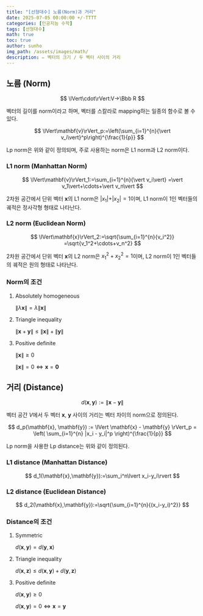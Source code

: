 ```yaml
---
title: "[선형대수] 노름(Norm)과 거리"
date: 2025-07-05 00:00:00 +/-TTTT
categories: [인공지능 수학]
tags: [선형대수]
math: true
toc: true
author: sunho
img_path: /assets/images/math/
description: ✏️ 벡터의 크기 / 두 벡터 사이의 거리
---
```


## 노름 (Norm)

$$
\lVert\cdot\rVert:V→\Bbb R
$$

벡터의 길이를 norm이라고 하며, 벡터를 스칼라로 mapping하는 일종의 함수로 볼 수 있다.

$$
\lVert\mathbf{v}\rVert_p:=\left(\sum_{i=1}^{n}{\vert v_i\vert}^p\right)^{\frac{1}{p}}
$$

Lp norm은 위와 같이 정의되며, 주로 사용하는 norm은 L1 norm과 L2 norm이다.

### L1 norm (Manhattan Norm)

$$
\lVert\mathbf{v}\rVert_1:=\sum_{i=1}^{n}{\vert v_i\vert}
=\vert v_1\vert+\cdots+\vert v_n\vert
$$

2차원 공간에서 단위 벡터 $\mathbf{x}$의 L1 norm은 $\vert x_1\vert+\vert x_2\vert=1$이며, L1 norm이 1인 벡터들의 궤적은 정사각형 형태로 나타난다.

### L2 norm (Euclidean Norm)

$$
\lVert\mathbf{x}\rVert_2:=\sqrt{\sum_{i=1}^{n}{v_i^2}}
=\sqrt{v_1^2+\cdots+v_n^2}
$$

2차원 공간에서 단위 벡터 $\mathbf{x}$의 L2 norm은 $x_1^2+x_2^2=1$이며, L2 norm이 1인 벡터들의 궤적은 원의 형태로 나타난다.

### Norm의 조건

1. Absolutely homogeneous

   $\lVert\lambda\mathbf{x}\rVert=\lambda\lVert\mathbf{x}\rVert$

2. Triangle inequality

   $\lVert\mathbf{x}+\mathbf{y}\rVert\leq\lVert\mathbf{x}\rVert+\lVert\mathbf{y}\rVert$

3. Positive definite

   $\lVert\mathbf{x}\rVert\geq0$

   $\lVert\mathbf{x}\rVert=0\iff\mathbf{x}=\mathbf{0}$

## 거리 (Distance)

$$
d(\mathbf{x},\mathbf{y}):=\lVert\mathbf{x}-\mathbf{y}\rVert
$$

벡터 공간 $V$에서 두 벡터 $\mathbf{x}$, $\mathbf{y}$ 사이의 거리는 벡터 차이의 norm으로 정의된다.

$$
d_p(\mathbf{x}, \mathbf{y}) := \lVert \mathbf{x} - \mathbf{y} \rVert_p
= \left( \sum_{i=1}^{n} |x_i - y_i|^p \right)^{\frac{1}{p}}
$$

Lp norm을 사용한 Lp distance는 위와 같이 정의된다.

### L1 distance (Manhattan Distance)

$$
d_1(\mathbf{x},\mathbf{y}):=\sum_i^n\lvert x_i-y_i\rvert
$$

### L2 distance (Euclidean Distance)

$$
d_2(\mathbf{x},\mathbf{y}):=\sqrt{\sum_{i=1}^{n}{(x_i-y_i)^2}}
$$

### Distance의 조건

1. Symmetric

   $d(\mathbf{x},\mathbf{y})=d(\mathbf{y},\mathbf{x})$

2. Triangle inequality

   $d(\mathbf{x},\mathbf{z})\leq d(\mathbf{x},\mathbf{y})+d(\mathbf{y},\mathbf{z})$

3. Positive definite

   $d(\mathbf{x},\mathbf{y})\geq0$

   $d(\mathbf{x},\mathbf{y})=0\iff \mathbf{x}=\mathbf{y}$
